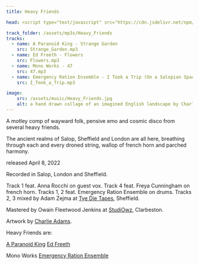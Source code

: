 ```yaml
---
title: Heavy Friends

head: <script type="text/javascript" src="https://cdn.jsdelivr.net/npm/amplitudejs@v5.3.2/dist/amplitude.js"></script>

track_folder: /assets/mp3s/Heavy_Friends
tracks:
  - name: A Paranoid King - Strange Garden
    src: Strange_Garden.mp3
  - name: Ed Freeth - Flowers
    src: Flowers.mp3
  - name: Mono Works - 47
    src: 47.mp3
  - name: Emergency Ration Ensemble - I Took a Trip (On a Salopian Spaceship)
    src: I_Took_a_Trip.mp3

image:
    src: /assets/music/Heavy_Friends.jpg
    alt: a hand drawn collage of an imagined English landscape by Charlie Adams
---
```

A motley comp of wayward folk, pensive emo and cosmic disco from several heavy friends.

The ancient realms of Salop, Sheffield and London are all here, breathing through each and every droned string, wallop of french horn and parched harmony.

released April 8, 2022

Recorded in Salop, London and Sheffield.

Track 1 feat. Anna Rocchi on guest vox.
Track 4 feat. Freya Cunningham on french horn.
Tracks 1, 2 feat. Emergency Ration Ensemble on drums.
Tracks 2, 3 mixed by Adam Zejma at [Tye Die Tapes][website], Sheffield.

Mastered by Owain Fleetwood Jenkins at [StudiOwz][website2], Clarbeston.

Artwork by [Charlie Adams][website3].

Heavy Friends are:

[A Paranoid King][website4]
[Ed Freeth][website5]

Mono Works
[Emergency Ration Ensemble][website6]

[website]: https://tyedietapes.bandcamp.com/
[website2]: https://studiowz.co.uk/
[website3]: https://www.instagram.com/charlie.adams.194/
[website4]: https://aparanoidking.bandcamp.com/
[website5]: https://edfreeth.bandcamp.com/
[website6]: https://emergency-ration-ensemble.bandcamp.com/